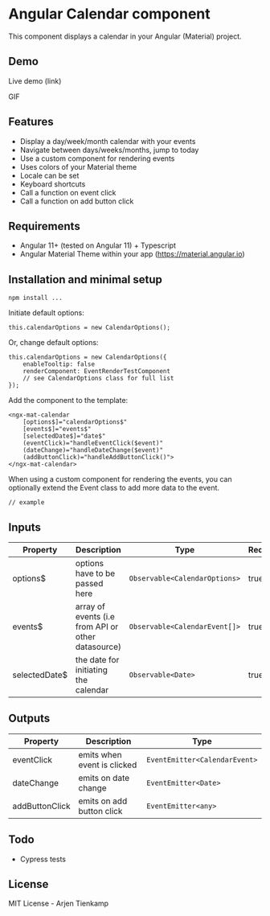 # Angular Calendar component

This component displays a calendar in your Angular (Material) project. 

## Demo
Live demo (link)

GIF

## Features
- Display a day/week/month calendar with your events
- Navigate between days/weeks/months, jump to today
- Use a custom component for rendering events
- Uses colors of your Material theme
- Locale can be set
- Keyboard shortcuts
- Call a function on event click
- Call a function on add button click

## Requirements
- Angular 11+ (tested on Angular 11) + Typescript
- Angular Material Theme within your app (https://material.angular.io)

## Installation and minimal setup
```
npm install ...
```

Initiate default options:
```
this.calendarOptions = new CalendarOptions();
```

Or, change default options:
```
this.calendarOptions = new CalendarOptions({
    enableTooltip: false
    renderComponent: EventRenderTestComponent
    // see CalendarOptions class for full list
});

```

Add the component to the template:

```
<ngx-mat-calendar
    [options$]="calendarOptions$"
    [events$]="events$"
    [selectedDate$]="date$"
    (eventClick)="handleEventClick($event)"
    (dateChange)="handleDateChange($event)"
    (addButtonClick)="handleAddButtonClick()">
</ngx-mat-calendar>
```

When using a custom component for rendering the events, you can optionally extend the Event class to add more data to the event.

```
// example
```

## Inputs
| Property        | Description                                         | Type                            | Required |
|-----------------|-----------------------------------------------------|---------------------------------|----------|
| options$        | options have to be passed here                      | `Observable<CalendarOptions>`   | true     |
| events$         | array of events (i.e from API or other datasource)  | `Observable<CalendarEvent[]>`   | true     |
| selectedDate$   | the date for initiating the calendar                | `Observable<Date>`              | true     |

## Outputs
| Property        | Description                                         | Type                          |
|-----------------|-----------------------------------------------------|-------------------------------|
| eventClick      | emits when event is clicked                         | `EventEmitter<CalendarEvent>` |
| dateChange      | emits on date change                                | `EventEmitter<Date>`          |
| addButtonClick  | emits on add button click                           | `EventEmitter<any>`           |

## Todo
- Cypress tests

## License
MIT License - Arjen Tienkamp